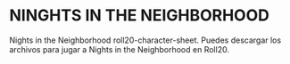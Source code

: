 # NINGHTS IN THE NEIGHBORHOOD
Nights in the Neighborhood roll20-character-sheet.
Puedes descargar los archivos para jugar a Nights in the Neighborhood en Roll20.
